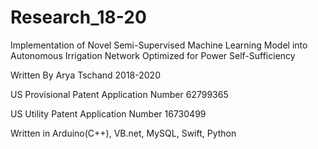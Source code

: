 # Research_18-20

Implementation of Novel Semi-Supervised Machine Learning Model into Autonomous Irrigation Network Optimized for Power Self-Sufficiency

Written By Arya Tschand 2018-2020

US Provisional Patent Application Number 62799365

US Utility Patent Application Number 16730499

Written in Arduino(C++), VB.net, MySQL, Swift, Python
